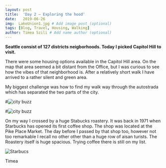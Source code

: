 ```yaml
---
layout: post
title:  'Day 2 – Exploring the hood'
date:   2019-06-26
img:  LakeUnion1.jpg # Add image post (optional)
tags: [Blog, Travel, Housing, Walking]
author: Timea Szili # Add name author (optional)
---
```


**Seattle consist of 127 districts neigborhoods. Today I picked Capitol Hill to visit.**

There were some housing options available in the Capitol Hill area. On the map that area seemed a bit distant from the Office, but I was curious to see how the vibes of that neighborhood is. After a relatively short walk I have arrived to a rather silent and green area. 

My biggest challenge was how to find my walk way through the autostrada which has separated the two parts of the city.

#![city buzz]({{site.baseurl}}/assets/img/1.4.jpg)

#![city buzz]({{site.baseurl}}/assets/img/1.6.jpg)

On my way I crossed by a huge Stabucks roastery. It was back in 1971 when Starbucks has opened its first coffee shop. The shop was located at the Pike Place Market. The day before I passed by that shop too, however not too remarkable I recall no other other than a huge row of aisan turists. The Roastery itself is huge spacious. Trying coffee there is still on my list. 

![Starbucs]({{site.baseurl}}/assets/img/Starbucs3.JPG)

Timea
